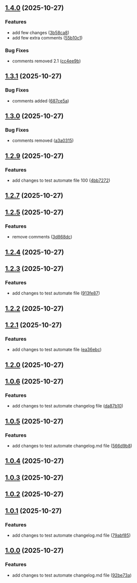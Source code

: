 ## [1.4.0](https://github.com/SantanuGarai/CICDPipelineTest/compare/1.3.1...1.4.0) (2025-10-27)


### Features

* add few changes ([3b58ca8](https://github.com/SantanuGarai/CICDPipelineTest/commit/3b58ca89f716d1c057f49410e3a3a26539ca0a33))
* add few extra comments ([55b10c1](https://github.com/SantanuGarai/CICDPipelineTest/commit/55b10c1520d67c6e136a8caf1e6caa28233fe05c))


### Bug Fixes

* comments removed 2.1 ([cc4ee9b](https://github.com/SantanuGarai/CICDPipelineTest/commit/cc4ee9b3c1aae76d59d0c8332aa033c083f48bbd))

## [1.3.1](https://github.com/SantanuGarai/CICDPipelineTest/compare/1.3.0...1.3.1) (2025-10-27)


### Bug Fixes

* comments added ([687ce5a](https://github.com/SantanuGarai/CICDPipelineTest/commit/687ce5a3acc0dad4573ba228c2ec5d01d7c66fce))

## [1.3.0](https://github.com/SantanuGarai/CICDPipelineTest/compare/1.2.9...1.3.0) (2025-10-27)


### Bug Fixes

* comments removed ([a3a0315](https://github.com/SantanuGarai/CICDPipelineTest/commit/a3a0315bf29856ebb72360cefec859abb7ac3a51))

## [1.2.9](https://github.com/SantanuGarai/CICDPipelineTest/compare/1.2.7...1.2.9) (2025-10-27)


### Features

* add changes to test automate file 100 ([4bb7272](https://github.com/SantanuGarai/CICDPipelineTest/commit/4bb72729ae237943c85243feba589cae793b9cec))

## [1.2.7](https://github.com/SantanuGarai/CICDPipelineTest/compare/1.2.5...1.2.7) (2025-10-27)

## [1.2.5](https://github.com/SantanuGarai/CICDPipelineTest/compare/1.2.4...1.2.5) (2025-10-27)


### Features

* remove comments ([3d868dc](https://github.com/SantanuGarai/CICDPipelineTest/commit/3d868dc5a972266d33e05d1e399a4b2a84ef85c3))

## [1.2.4](https://github.com/SantanuGarai/CICDPipelineTest/compare/1.2.3...1.2.4) (2025-10-27)

## [1.2.3](https://github.com/SantanuGarai/CICDPipelineTest/compare/1.2.2...1.2.3) (2025-10-27)


### Features

* add changes to test automate file ([913fe87](https://github.com/SantanuGarai/CICDPipelineTest/commit/913fe87247369893cd7ea14ee69d132d322aaf29))

## [1.2.2](https://github.com/SantanuGarai/CICDPipelineTest/compare/1.2.1...1.2.2) (2025-10-27)

## [1.2.1](https://github.com/SantanuGarai/CICDPipelineTest/compare/1.2.0...1.2.1) (2025-10-27)


### Features

* add changes to test automate file ([ea36ebc](https://github.com/SantanuGarai/CICDPipelineTest/commit/ea36ebc5bd20b2146f90eb9597b35d5abf69465f))

## [1.2.0](https://github.com/SantanuGarai/CICDPipelineTest/compare/1.0.6...1.2.0) (2025-10-27)

## [1.0.6](https://github.com/SantanuGarai/CICDPipelineTest/compare/1.0.5...1.0.6) (2025-10-27)


### Features

* add changes to test automate changelog file ([da87b10](https://github.com/SantanuGarai/CICDPipelineTest/commit/da87b1018f76aa4b1e47c17bf993f9e860d9aa86))

## [1.0.5](https://github.com/SantanuGarai/CICDPipelineTest/compare/1.0.4...1.0.5) (2025-10-27)


### Features

* add changes to test automate changelog.md file ([566d9b8](https://github.com/SantanuGarai/CICDPipelineTest/commit/566d9b8781148bdad28d987fac7b7944c06066ef))

## [1.0.4](https://github.com/SantanuGarai/CICDPipelineTest/compare/1.0.3...1.0.4) (2025-10-27)

## [1.0.3](https://github.com/SantanuGarai/CICDPipelineTest/compare/1.0.2...1.0.3) (2025-10-27)

## [1.0.2](https://github.com/SantanuGarai/CICDPipelineTest/compare/1.0.1...1.0.2) (2025-10-27)

## [1.0.1](https://github.com/SantanuGarai/CICDPipelineTest/compare/1.0.0...1.0.1) (2025-10-27)


### Features

* add changes to test automate changelog.md file ([79abf85](https://github.com/SantanuGarai/CICDPipelineTest/commit/79abf8528d33fd62432ea07b25d1d2af57f03e59))

## [1.0.0](https://github.com/SantanuGarai/CICDPipelineTest/compare/92be73a98993daef54ec99a18704110d96d13ebc...1.0.0) (2025-10-27)


### Features

* add changes to test automate changelog.md file ([92be73a](https://github.com/SantanuGarai/CICDPipelineTest/commit/92be73a98993daef54ec99a18704110d96d13ebc))


